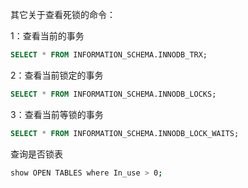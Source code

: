 其它关于查看死锁的命令：

1：查看当前的事务

```sql
SELECT * FROM INFORMATION_SCHEMA.INNODB_TRX;
```

2：查看当前锁定的事务

```sql
SELECT * FROM INFORMATION_SCHEMA.INNODB_LOCKS;
```

3：查看当前等锁的事务

````sql
SELECT * FROM INFORMATION_SCHEMA.INNODB_LOCK_WAITS;
````

查询是否锁表

```bash
show OPEN TABLES where In_use > 0;
```

